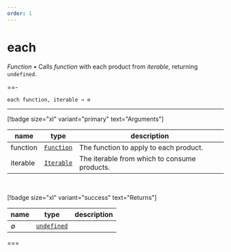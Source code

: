```yaml
---
order: 1
---
```

# each

_Function_ &bull; Calls _function_ with each product from _iterable_, returning `undefined`.


==- <pre><code>each function, iterable &rarr; ∅</code></pre>
<hr>

[!badge size="xl" variant="primary" text="Arguments"]

| name | type | description |
|------|------|-------------|
|function|[`Function`][Function]|The function to apply to each product.|
|iterable|[`Iterable`][Iterable]|The iterable from which to consume products.|

<br>

[!badge size="xl" variant="success" text="Returns"]

| name | type | description |
|------|------|-------------|
|∅|[`undefined`][undefined]||



===




[Function]: https://developer.mozilla.org/en-US/docs/Web/JavaScript/Reference/Global_Objects/Function
[Iterable]: #
[undefined]: #